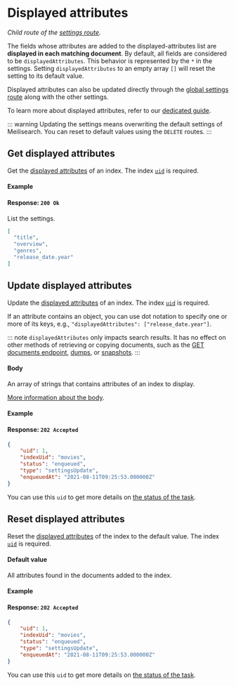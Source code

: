 # Displayed attributes

_Child route of the [settings route](/reference/api/settings.md)._

The fields whose attributes are added to the displayed-attributes list are **displayed in each matching document**.
By default, all fields are considered to be `displayedAttributes`. This behavior is represented by the `*` in the settings. Setting `displayedAttributes` to an empty array `[]` will reset the setting to its default value.

Displayed attributes can also be updated directly through the [global settings route](/reference/api/settings.md#update-settings) along with the other settings.

To learn more about displayed attributes, refer to our [dedicated guide](/learn/configuration/displayed_searchable_attributes.md#displayed-fields).

::: warning
Updating the settings means overwriting the default settings of Meilisearch. You can reset to default values using the `DELETE` routes.
:::

## Get displayed attributes

<RouteHighlighter method="GET" route="/indexes/{index_uid}/settings/displayed-attributes" />

Get the [displayed attributes](/learn/configuration/settings.md#displayed-attributes) of an index. The index [`uid`](/learn/core_concepts/indexes.md#index-uid) is required.

#### Example

<CodeSamples id="get_displayed_attributes_1"/>

#### Response: `200 Ok`

List the settings.

```json
[
  "title",
  "overview",
  "genres",
  "release_date.year"
]
```

## Update displayed attributes

<RouteHighlighter method="PUT" route="/indexes/{index_uid}/settings/displayed-attributes" />

Update the [displayed attributes](/learn/configuration/settings.md#displayed-attributes) of an index. The index [`uid`](/learn/core_concepts/indexes.md#index-uid) is required.

If an attribute contains an object, you can use dot notation to specify one or more of its keys, e.g., `"displayedAttributes": ["release_date.year"]`.

::: note
`displayedAttributes` only impacts search results. It has no effect on other methods of retrieving or copying documents, such as the [GET documents endpoint](/reference/api/documents.md#get-documents), [dumps](/learn/advanced/dumps.md), or [snapshots](/learn/advanced/snapshots.md).
:::

#### Body

An array of strings that contains attributes of an index to display.

[More information about the body](/learn/configuration/settings.md#displayed-attributes).

#### Example

<CodeSamples id="update_displayed_attributes_1"/>

#### Response: `202 Accepted`

```json
{
    "uid": 1,
    "indexUid": "movies",
    "status": "enqueued",
    "type": "settingsUpdate",
    "enqueuedAt": "2021-08-11T09:25:53.000000Z"
}
```

You can use this `uid` to get more details on [the status of the task](/reference/api/tasks.md#get-task).

## Reset displayed attributes

<RouteHighlighter method="DELETE" route="/indexes/{index_uid}/settings/displayed-attributes"/>

Reset the [displayed attributes](/learn/configuration/settings.md#displayed-attributes) of the index to the default value. The index [`uid`](/learn/core_concepts/indexes.md#index-uid) is required.

#### Default value

All attributes found in the documents added to the index.

#### Example

<CodeSamples id="reset_displayed_attributes_1"/>

#### Response: `202 Accepted`

```json
{
    "uid": 1,
    "indexUid": "movies",
    "status": "enqueued",
    "type": "settingsUpdate",
    "enqueuedAt": "2021-08-11T09:25:53.000000Z"
}
```

You can use this `uid` to get more details on [the status of the task](/reference/api/tasks.md#get-task).
